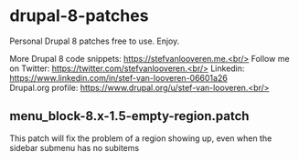 # drupal-8-patches
Personal Drupal 8 patches free to use. Enjoy.  
  
More Drupal 8 code snippets: https://stefvanlooveren.me.<br/>
Follow me on Twitter: https://twitter.com/stefvanlooveren.<br/>
Linkedin: https://www.linkedin.com/in/stef-van-looveren-06601a26<br/>
Drupal.org profile: https://www.drupal.org/u/stef-van-looveren.<br/>
## menu_block-8.x-1.5-empty-region.patch ##
This patch will fix the problem of a region showing up, even when the sidebar submenu has no subitems
